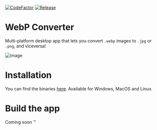 [![CodeFactor](https://www.codefactor.io/repository/github/alexazumi/webp-converter/badge)](https://www.codefactor.io/repository/github/alexazumi/webp-converter)
[![Release](https://github.com/AlexAzumi/webp-converter/actions/workflows/main.yml/badge.svg)](https://github.com/AlexAzumi/webp-converter/actions/workflows/main.yml)

# WebP Converter

Multi-platform desktop app that lets you convert `.webp` images to `.jpg` or `.png`, and viceversa!

![image](https://github.com/AlexAzumi/webp-converter/assets/20672555/5ec494b7-f099-4b00-91c7-4d242bf1f31d)

# Installation

You can find the binaries [here](https://github.com/AlexAzumi/webp-converter/releases). Available for Windows, MacOS and Linux.

# Build the app

Coming soon ™

